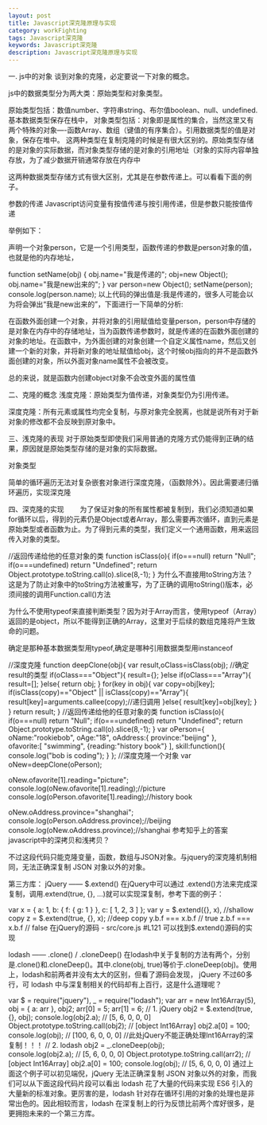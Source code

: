 ```yaml
---
layout: post
title: Javascript深克隆原理与实现
category: workFighting
tags: Javascript深克隆
keywords: Javascript深克隆
description: Javascript深克隆原理与实现
---
```


一. js中的对象
谈到对象的克隆，必定要说一下对象的概念。

js中的数据类型分为两大类：原始类型和对象类型。

原始类型包括：数值number、字符串string、布尔值boolean、null、undefined.基本数据类型保存在栈中，
对象类型包括：对象即是属性的集合，当然这里又有两个特殊的对象—-函数Array、数组（键值的有序集合）。引用数据类型的值是对象，保存在堆中。
这两种类型在复制克隆的时候是有很大区别的。原始类型存储的是对象的实际数据，而对象类型存储的是对象的引用地址（对象的实际内容单独存放，为了减少数据开销通常存放在内存中

这两种数据类型存储方式有很大区别，尤其是在参数传递上。可以看看下面的例子。

参数的传递
Javascript访问变量有按值传递与按引用传递，但是参数只能按值传递

举例如下：

声明一个对象person，它是一个引用类型，函数传递的参数是person对象的值，也就是他的内存地址，

function setName(obj)
{ 
  obj.name="我是传递的"; 
  obj=new Object(); 
  obj.name="我是new出来的"; 
} 
var person=new Object(); 
setName(person); 
console.log(person.name);
以上代码的弹出值是:我是传递的，很多人可能会以为将会弹出“我是new出来的”，下面进行一下简单的分析:

在函数外面创建一个对象，并将对象的引用赋值给变量person，person中存储的是对象在内存中的存储地址，当为函数传递参数时，就是传递的在函数外面创建的对象的地址。在函数中，为外面创建的对象创建一个自定义属性name，然后又创建一个新的对象，并将新对象的地址赋值给obj，这个时候obj指向的并不是函数外面创建的对象，所以外面对象name属性不会被改变。

总的来说，就是函数内创建object对象不会改变外面的属性值

二、克隆的概念
浅度克隆：原始类型为值传递，对象类型仍为引用传递。

深度克隆：所有元素或属性均完全复制，与原对象完全脱离，也就是说所有对于新对象的修改都不会反映到原对象中。

三、浅克隆的表现
对于原始类型即使我们采用普通的克隆方式仍能得到正确的结果，原因就是原始类型存储的是对象的实际数据。

对象类型

简单的循环遍历无法对复杂嵌套对象进行深度克隆，（函数除外）。因此需要递归循环遍历，实现深克隆

四、深克隆的实现
　　为了保证对象的所有属性都被复制到，我们必须知道如果for循环以后，得到的元素仍是Object或者Array，那么需要再次循环，直到元素是原始类型或者函数为止。为了得到元素的类型，我们定义一个通用函数，用来返回传入对象的类型。

 //返回传递给他的任意对象的类
function isClass(o){
    if(o===null) return "Null";
    if(o===undefined) return "Undefined";
    return Object.prototype.toString.call(o).slice(8,-1);
}
为什么不直接用toString方法？这是为了防止对象中的toString方法被重写，为了正确的调用toString()版本，必须间接的调用Function.call()方法

为什么不使用typeof来直接判断类型？因为对于Array而言，使用typeof（Array）返回的是object，所以不能得到正确的Array，这里对于后续的数组克隆将产生致命的问题。

确定是那种基本数据类型用typeof,确定是哪种引用数据类型用instanceof

//深度克隆
function deepClone(obj){
    var result,oClass=isClass(obj);
        //确定result的类型
    if(oClass==="Object"){
        result={};
    }else if(oClass==="Array"){
        result=[];
    }else{
        return obj;
    }
    for(key in obj){
        var copy=obj[key];
        if(isClass(copy)=="Object" || isClass(copy)=="Array"){
            result[key]=arguments.callee(copy);//递归调用
        }else{
            result[key]=obj[key];
        }
    }
    return result;
}
//返回传递给他的任意对象的类
function isClass(o){
    if(o===null) return "Null";
    if(o===undefined) return "Undefined";
    return Object.prototype.toString.call(o).slice(8,-1);
}
var oPerson={
    oName:"rookiebob",
    oAge:"18",
    oAddress:{
        province:"beijing"
    },    
    ofavorite:[
        "swimming",
        {reading:"history book"}
    ],
    skill:function(){
        console.log("bob is coding");
    }
};
//深度克隆一个对象
var oNew=deepClone(oPerson);
 
oNew.ofavorite[1].reading="picture";
console.log(oNew.ofavorite[1].reading);//picture
console.log(oPerson.ofavorite[1].reading);//history book
 
oNew.oAddress.province="shanghai";
console.log(oPerson.oAddress.province);//beijing
console.log(oNew.oAddress.province);//shanghai
参考知乎上的答案javascript中的深拷贝和浅拷贝？

不过这段代码只能克隆变量，函数，数组与JSON对象。与jquery的深克隆机制相同，无法正确深复制 JSON 对象以外的对象。

第三方库：
jQuery —— $.extend()
在jQuery中可以通过 .extend()方法来完成深复制，调用.extend(true, {}, …)就可以实现深复制，参考下面的例子：

var x = {
    a: 1,
    b: { f: { g: 1 } },
    c: [ 1, 2, 3 ]
};
var y = $.extend({}, x),          //shallow copy
    z = $.extend(true, {}, x);    //deep copy
y.b.f === x.b.f       // true
z.b.f === x.b.f       // false
在jQuery的源码 - src/core.js #L121 可以找到$.extend()源码的实现

lodash —— .clone() / .cloneDeep()
在lodash中关于复制的方法有两个，分别是.clone()和.cloneDeep()。其中.clone(obj, true)等价于.cloneDeep(obj)。使用上，lodash和前两者并没有太大的区别，但看了源码会发现， jQuery 不过60多行，可 lodash 中与深复制相关的代码却有上百行，这是什么道理呢？

var $ = require("jquery"),
    _ = require("lodash");
var arr = new Int16Array(5),
    obj = { a: arr },
    obj2;
arr[0] = 5;
arr[1] = 6;
// 1. jQuery
obj2 = $.extend(true, {}, obj);
console.log(obj2.a);                            // [5, 6, 0, 0, 0]
Object.prototype.toString.call(obj2);           // [object Int16Array]
obj2.a[0] = 100;
console.log(obj);                               // [100, 6, 0, 0, 0]
//此处jQuery不能正确处理Int16Array的深复制！！！
// 2. lodash
obj2 = _.cloneDeep(obj);                       
console.log(obj2.a);                            // [5, 6, 0, 0, 0]
Object.prototype.toString.call(arr2);           // [object Int16Array]
obj2.a[0] = 100;
console.log(obj);                               // [5, 6, 0, 0, 0]
通过上面这个例子可以初见端倪，jQuery 无法正确深复制 JSON 对象以外的对象，而我们可以从下面这段代码片段可以看出 lodash 花了大量的代码来实现 ES6 引入的大量新的标准对象。更厉害的是，lodash 针对存在循环引用的对象的处理也是非常出色的。因此相较而言，lodash 在深复制上的行为反馈比前两个库好很多，是更拥抱未来的一个第三方库。
